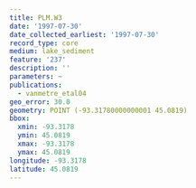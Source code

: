 ```yaml
---
title: PLM.W3
date: '1997-07-30'
date_collected_earliest: '1997-07-30'
record_type: core
medium: lake_sediment
feature: '237'
description: ''
parameters: ~
publications:
  - vanmetre_etal04
geo_error: 30.0
geometry: POINT (-93.31780000000001 45.0819)
bbox:
  xmin: -93.3178
  ymin: 45.0819
  xmax: -93.3178
  ymax: 45.0819
longitude: -93.3178
latitude: 45.0819
---
```

